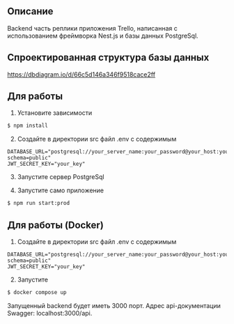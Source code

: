 ## Описание

Backend часть реплики приложения Trello, написанная с использованием фреймворка Nest.js и базы данных PostgreSql.

## Спроектированная структура базы данных

https://dbdiagram.io/d/66c5d146a346f9518cace2ff

## Для работы

1. Установите зависимости

```bash
$ npm install
```

2. Создайте в директории src файл .env с содержимым 

```
DATABASE_URL="postgresql://your_server_name:your_password@your_host:your_port/your_database_name?schema=public"
JWT_SECRET_KEY="your_key"
```

3. Запустите сервер PostgreSql

3. Запустите само приложение

```bash
$ npm run start:prod
```

## Для работы (Docker)

1. Создайте в директории src файл .env с содержимым 

```
DATABASE_URL="postgresql://your_server_name:your_password@your_host:your_port/your_database_name?schema=public"
JWT_SECRET_KEY="your_key"
```

2. Запустите

```bash
$ docker compose up
```

Запущенный backend будет иметь 3000 порт. Адрес аpi-документации Swagger: localhost:3000/api.